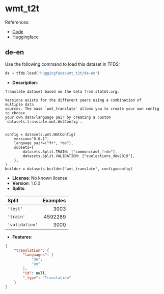 # wmt_t2t

References:

*   [Code](https://github.com/huggingface/datasets/blob/master/datasets/wmt_t2t)
*   [Huggingface](https://huggingface.co/datasets/wmt_t2t)


## de-en


Use the following command to load this dataset in TFDS:

```python
ds = tfds.load('huggingface:wmt_t2t/de-en')
```

*   **Description**:

```
Translate dataset based on the data from statmt.org.

Versions exists for the different years using a combination of multiple data
sources. The base `wmt_translate` allows you to create your own config to choose
your own data/language pair by creating a custom `datasets.translate.wmt.WmtConfig`.


config = datasets.wmt.WmtConfig(
    version="0.0.1",
    language_pair=("fr", "de"),
    subsets={
        datasets.Split.TRAIN: ["commoncrawl_frde"],
        datasets.Split.VALIDATION: ["euelections_dev2019"],
    },
)
builder = datasets.builder("wmt_translate", config=config)
```

*   **License**: No known license
*   **Version**: 1.0.0
*   **Splits**:

Split  | Examples
:----- | -------:
`'test'` | 3003
`'train'` | 4592289
`'validation'` | 3000

*   **Features**:

```json
{
    "translation": {
        "languages": [
            "de",
            "en"
        ],
        "id": null,
        "_type": "Translation"
    }
}
```


